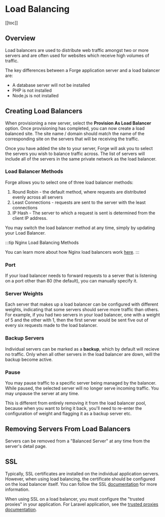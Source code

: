 # Load Balancing

[[toc]]

## Overview

Load balancers are used to distribute web traffic amongst two or more servers and are often used for websites which receive high volumes of traffic.

The key differences between a Forge application server and a load balancer are:

- A database server will not be installed
- PHP is not installed
- Node.js is not installed

## Creating Load Balancers

When provisioning a new server, select the **Provision As Load Balancer** option. Once provisioning has completed, you can now create a load balanced site. The site name / domain should match the name of the corresponding site on the servers that will be receiving the traffic.

Once you have added the site to your server, Forge will ask you to select the servers you wish to balance traffic across. The list of servers will include all of the servers in the same private network as the load balancer.

### Load Balancer Methods

Forge allows you to select one of three load balancer methods:

1. Round Robin - the default method, where requests are distributed evenly across all servers
2. Least Connections - requests are sent to the server with the least connections
3. IP Hash - The server to which a request is sent is determined from the client IP address.

You may switch the load balancer method at any time, simply by updating your Load Balancer.

:::tip Nginx Load Balancing Methods

You can learn more about how Nginx load balancers work [here](https://docs.nginx.com/nginx/admin-guide/load-balancer/http-load-balancer/#method).
:::

### Port

If your load balancer needs to forward requests to a server that is listening on a port other than 80 (the default), you can manually specify it.

### Server Weights

Each server that makes up a load balancer can be configured with different weights, indicating that some servers should serve more traffic than others. For example, if you had two servers in your load balancer, one with a weight of 5 and the other with 1, then the first server would be sent five out of every six requests made to the load balancer.

### Backup Servers

Individual servers can be marked as a **backup**, which by default will recieve no traffic. Only when all other servers in the load balancer are down, will the backup become active.

### Pause

You may pause traffic to a specific server being managed by the balancer. While paused, the selected server will no longer serve incoming traffic. You may unpause the server at any time.

This is different from entirely removing it from the load balancer pool, because when you want to bring it back, you'll need to re-enter the configuration of weight and flagging it as a backup server etc.

## Removing Servers From Load Balancers

Servers can be removed from a "Balanced Server" at any time from the server's detail page.

## SSL

Typically, SSL certificates are installed on the individual application servers. However, when using load balancing, the certificate should be configured on the load balancer itself. You can follow the SSL [documentation](/1.0/sites/ssl.html#ssl) for more information.

When using SSL on a load balancer, you must configure the "trusted proxies" in your application. For Laravel application, see the [trusted proxies documentation](https://laravel.com/docs/requests#configuring-trusted-proxies).
